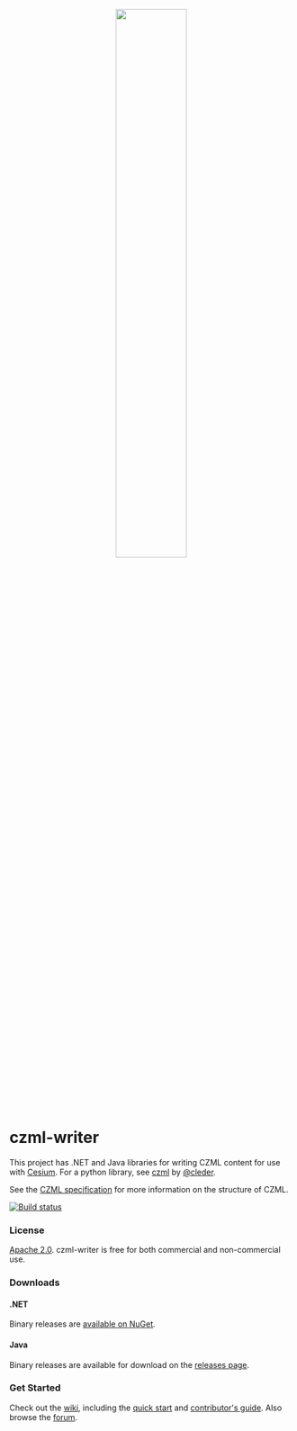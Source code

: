 <p align="center">
<img src="https://github.com/AnalyticalGraphicsInc/cesium/wiki/logos/Cesium_Logo_Color.jpg" width="50%" />
</p>

czml-writer
===========

This project has .NET and Java libraries for writing CZML content for use with [Cesium](https://cesiumjs.org/).  For a python library, see [czml](https://github.com/cleder/czml) by [@cleder](https://github.com/cleder).

See the [CZML specification](https://github.com/AnalyticalGraphicsInc/czml-writer/wiki/CZML-Guide) for more information on the structure of CZML.

[![Build status](https://ci.appveyor.com/api/projects/status/p4b2gm7tuosinaeg/branch/master?svg=true)](https://ci.appveyor.com/project/AnalyticalGraphics/czml-writer/branch/master)

### License ###

[Apache 2.0](https://www.apache.org/licenses/LICENSE-2.0.html).  czml-writer is free for both commercial and non-commercial use.

### Downloads ###

#### .NET

Binary releases are [available on NuGet](https://www.nuget.org/packages/CesiumLanguageWriter/).

#### Java

Binary releases are available for download on the [releases page](https://github.com/AnalyticalGraphicsInc/czml-writer/releases).

### Get Started ###

Check out the [wiki](https://github.com/AnalyticalGraphicsInc/czml-writer/wiki), including the [quick start](https://github.com/AnalyticalGraphicsInc/czml-writer/wiki/Quick-Start) and [contributor's guide](https://github.com/AnalyticalGraphicsInc/czml-writer/wiki/Contributor's-Guide).  Also browse the [forum](https://community.cesium.com/).
